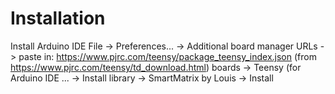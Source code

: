 
# Installation
Install Arduino IDE
File -> Preferences... -> Additional board manager URLs -> paste in:
https://www.pjrc.com/teensy/package_teensy_index.json
(from https://www.pjrc.com/teensy/td_download.html)
boards -> Teensy (for Arduino IDE ... -> Install
library -> SmartMatrix by Louis -> Install
